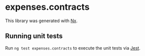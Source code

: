 # expenses.contracts

This library was generated with [Nx](https://nx.dev).

## Running unit tests

Run `ng test expenses.contracts` to execute the unit tests via [Jest](https://jestjs.io).
